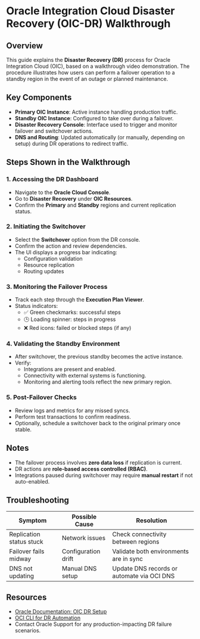 # Oracle Integration Cloud Disaster Recovery (OIC-DR) Walkthrough

## Overview

This guide explains the **Disaster Recovery (DR)** process for Oracle Integration Cloud (OIC), based on a walkthrough video demonstration. The procedure illustrates how users can perform a failover operation to a standby region in the event of an outage or planned maintenance.

## Key Components

- **Primary OIC Instance**: Active instance handling production traffic.
- **Standby OIC Instance**: Configured to take over during a failover.
- **Disaster Recovery Console**: Interface used to trigger and monitor failover and switchover actions.
- **DNS and Routing**: Updated automatically (or manually, depending on setup) during DR operations to redirect traffic.

## Steps Shown in the Walkthrough

### 1. Accessing the DR Dashboard
- Navigate to the **Oracle Cloud Console**.
- Go to **Disaster Recovery** under **OIC Resources**.
- Confirm the **Primary** and **Standby** regions and current replication status.

### 2. Initiating the Switchover
- Select the **Switchover** option from the DR console.
- Confirm the action and review dependencies.
- The UI displays a progress bar indicating:
  - Configuration validation
  - Resource replication
  - Routing updates

### 3. Monitoring the Failover Process
- Track each step through the **Execution Plan Viewer**.
- Status indicators:
  - ✅ Green checkmarks: successful steps
  - 🕒 Loading spinner: steps in progress
  - ❌ Red icons: failed or blocked steps (if any)

### 4. Validating the Standby Environment
- After switchover, the previous standby becomes the active instance.
- Verify:
  - Integrations are present and enabled.
  - Connectivity with external systems is functioning.
  - Monitoring and alerting tools reflect the new primary region.

### 5. Post-Failover Checks
- Review logs and metrics for any missed syncs.
- Perform test transactions to confirm readiness.
- Optionally, schedule a switchover back to the original primary once stable.

## Notes

- The failover process involves **zero data loss** if replication is current.
- DR actions are **role-based access controlled (RBAC)**.
- Integrations paused during switchover may require **manual restart** if not auto-enabled.

## Troubleshooting

| Symptom                | Possible Cause         | Resolution                              |
|------------------------|------------------------|------------------------------------------|
| Replication status stuck | Network issues         | Check connectivity between regions       |
| Failover fails midway  | Configuration drift     | Validate both environments are in sync  |
| DNS not updating       | Manual DNS setup        | Update DNS records or automate via OCI DNS |

## Resources

- [Oracle Documentation: OIC DR Setup](https://docs.oracle.com/en/cloud/paas/integration-cloud/index.html)
- [OCI CLI for DR Automation](https://docs.oracle.com/en-us/iaas/tools/oci-cli/latest/oci_cli_docs/)
- Contact Oracle Support for any production-impacting DR failure scenarios.
